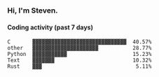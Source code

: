 ### Hi, I'm Steven.

#### Coding activity (past 7 days)
```
C       ▓▓▓▓▓▓▓▓▓▓▓▓▓▓▓▓▓▓▓▓▓▓▓▓▓▓▓▓▓▓  40.57%
other   ▓▓▓▓▓▓▓▓▓▓▓▓▓▓▓▓▓▓▓▓▓           28.77%
Python  ▓▓▓▓▓▓▓▓▓▓▓                     15.23%
Text    ▓▓▓▓▓▓▓                         10.32%
Rust    ▓▓▓                              5.11%
```
